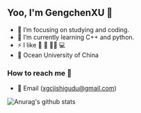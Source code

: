 ## Yoo, I'm GengchenXU :wave:

- :telescope: I’m focusing on studying and coding.
- :seedling: I’m currently learning C++ and python.
- :zap: I like :ping_pong: :volleyball: :swimming_man: :computer:
- :school: Ocean University of China

### How to reach me :beers:

- :email: Email (xgcjishigudu@gmail.com)

![Anurag's github stats](https://github-readme-stats.vercel.app/api?username=GengchenXU&show_icons=true&theme=radical)